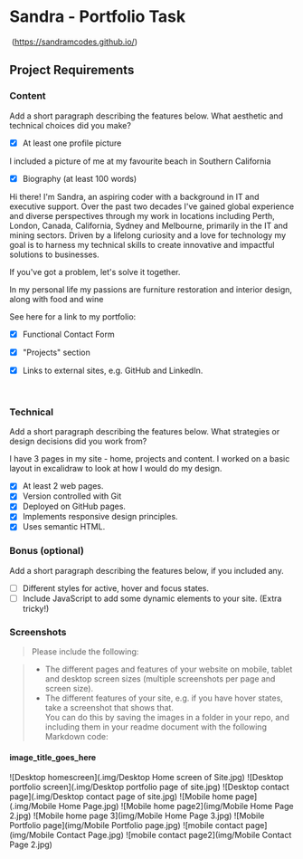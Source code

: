 #  Sandra - Portfolio Task
​
(https://sandramcodes.github.io/)
​
## Project Requirements

### Content
 Add a short paragraph describing the features below. What aesthetic and technical choices did you make? 

- [x] At least one profile picture

I included a picture of me at my favourite beach in Southern California

- [x] Biography (at least 100 words)

Hi there! I'm Sandra, an aspiring coder with a background in IT and executive support. Over the past two decades I've gained global experience and diverse perspectives through my work in locations including Perth, London, Canada, California, Sydney and Melbourne, primarily in the IT and mining sectors. Driven by a lifelong curiosity and a love for technology my goal is to harness my technical skills to create innovative and impactful solutions to businesses.   
        
If you've got a problem, let's solve it together. 

In my personal life my passions are furniture restoration and interior design, along with food and wine

See here for a link to my portfolio:

- [x] Functional Contact Form
- [x] "Projects" section
- [x] Links to external sites, e.g. GitHub and LinkedIn.


​
### Technical
 Add a short paragraph describing the features below. What strategies or design decisions did you work from? 

 I have 3 pages in my site - home, projects and content.  I worked on a basic layout in excalidraw to look at how I would do my design.

- [x] At least 2 web pages.
- [x] Version controlled with Git
- [x] Deployed on GitHub pages.
- [x] Implements responsive design principles.
- [x] Uses semantic HTML.

### Bonus (optional)
 Add a short paragraph describing the features below, if you included any. 
- [ ] Different styles for active, hover and focus states.
- [ ] Include JavaScript to add some dynamic elements to your site. (Extra tricky!)
​
### Screenshots
> Please include the following:

> - The different pages and features of your website on mobile, tablet and desktop screen sizes (multiple screenshots per page and screen size).
> - The different features of your site, e.g. if you have hover states, take a screenshot that shows that.  
> You can do this by saving the images in a folder in your repo, and including them in your readme document with the following Markdown code: 

####  image_title_goes_here 

![Desktop homescreen](.img/Desktop Home screen of Site.jpg)
![Desktop portfolio screen](.img/Desktop portfolio page of site.jpg)
![Desktop contact page](.img/Desktop contact page of site.jpg)
![Mobile home page](.img/Mobile Home Page.jpg)
![Mobile home page2](img/Mobile Home Page 2.jpg)
![Mobile home page 3](img/Mobile Home Page 3.jpg)
![Mobile Portfolio page](img/Mobile Portfolio page.jpg)
![mobile contact page](img/Mobile Contact Page.jpg)
![mobile contact page2](img/Mobile Contact Page 2.jpg)

